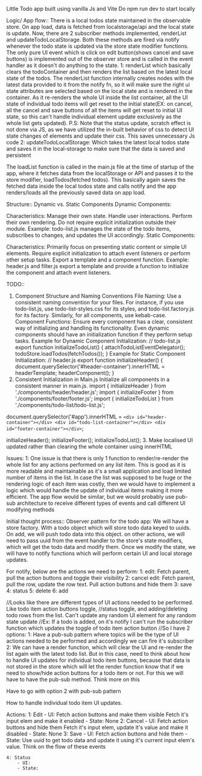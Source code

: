 Little Todo app built using vanilla Js and Vite
Do npm run dev to start locally


Logic/ App flow::
There is a local todos state maintained in the observable store. On app load, data is fetched from 
localstorage/api and the local state is update. Now, there are 2 subscriber methods implemented,
renderList and updateTodoLocalStorage. Both these methods are fired via notify whenever the todo state is updated via the store state modifier functions. The only pure UI event which is click on edit button(shows cancel and save buttons) is implemented out of the observer store and is called in the event handler as it doesn't do anything to the state.
1: renderList which basically clears the todoContainer and then renders the list based on the latest local state of the todos. The renderList function internally creates nodes with the latest data provided to it from the notify fn, so it will make sure the right ui state attributes are selected based on the local state and is rendered in the container. As it re-renders the whole UI inside the list container, all the UI state of individual todo items will get reset to the initial state(EX: on cancel, all the cancel and save buttons of all the items will get reset to initial UI state, so this can't handle individual element update exclusively as the whole list gets updated).
P.S: Note that the status update, scratch effect is not done via JS, as we have utilized the in-built behavior of css to detect UI state changes of elements and update their css. This saves unnecessary Js code
2: updateTodoLocalStorage: Which takes the latest local todos state and saves it in the local-storage to make sure that the data is saved and persistent

The loadList function is called in the main.js file at the time of startup of the app, where it fetches data from the localStorage or API and passes it to the store modifier, loadTodos(fetched todos). This basically again saves the fetched data inside the local todos state and calls notify and the app renders/loads all the previously saved data on app load.



Structure::
Dynamic vs. Static Components
Dynamic Components:

Characteristics:
Manage their own state.
Handle user interactions.
Perform their own rendering.
Do not require explicit initialization outside their module.
Example:
todo-list.js manages the state of the todo items, subscribes to changes, and updates the UI accordingly.
Static Components:

Characteristics:
Primarily focus on presenting static content or simple UI elements.
Require explicit initialization to attach event listeners or perform other setup tasks.
Export a template and a component function.
Example:
header.js and filter.js export a template and provide a function to initialize the component and attach event listeners.


TODO::
1. Component Structure and Naming Conventions
File Naming: Use a consistent naming convention for your files. For instance, if you use todo-list.js, use todo-list-styles.css for its styles, and todo-list.factory.js for its factory. Similarly, for all components, use kebab-case.
Component Functions: Ensure every component has a clear, consistent way of initializing and handling its functionality. Even dynamic components should have an initialization function if they perform setup tasks.
Example for Dynamic Component Initialization:
// todo-list.js
export function initializeTodoList() {
    attachTodoListEventDelegator();
    todoStore.loadTodos(fetchTodos());
}
Example for Static Component Initialization:
// header.js
export function initializeHeader() {
    document.querySelector('#header-container').innerHTML = headerTemplate;
    headerComponent();
}
2. Consistent Initialization in Main.js
Initialize all components in a consistent manner in main.js.
import { initializeHeader } from './components/header/header.js';
import { initializeFooter } from './components/footer/footer.js';
import { initializeTodoList } from './components/todo-list/todo-list.js';

document.querySelector('#app').innerHTML = `
    <div id="header-container"></div>
    <div id="todo-list-container"></div>
    <div id="footer-container"></div>
`;

initializeHeader();
initializeFooter();
initializeTodoList();
3. Make localised UI updated rather than clearing the whole container using innerHTML






Issues:
1: One issue is that there is only 1 function to render/re-render the whole list for any actions performed on any list item. This is good as it is more readable and maintainable as it's a small application and load limited number of items in the list. In case the list was supposed to be huge or the rendering logic of each item was costly, then we would have to implement a logic which would handle the update of individual items making it more efficient. The app flow would be similar, but we would probably use pub-sub architecture to receive different types of events and call different UI modifying methods








Initial thought process::
Observer pattern for the todo app:
We will have a store factory. With a todo object which will store todo data keyed to uuids. On add, we will push todo data into this object. on other actions, we will need to pass uuid from the event handler to the store's state modifiers, which will get the todo data and modify them. Once we modify the state, we will have to notify functions which will perform certain UI and local storage updates.

For notify, below are the actions we need to perform:
1: edit: Fetch parent, pull the action buttons and toggle their visibility
2: cancel edit: Fetch parent, pull the row, update the row text. Pull action buttons and hide them
3: save
4: status
5: delete
6: add

//Looks like there are different types of UI actions needed to be performed. Like todo item action buttons toggle,
//status toggle, and adding/deleting todo rows from the list. Can't update any random UI element for any random state update
//Ex: If a todo is added, on it's notify I can't run the subscriber function which updates the toggle of todo item action button
//So I have 2 options:
1: Have a pub-sub pattern where topics will be the type of UI actions needed to be performed and accordingly we can fire it's subscriber
2: We can have a render function, which will clear the UI and re-render the list again with the latest todo list. But in this case, need to think about how to handle UI updates for individual todo item buttons, because that data is not stored in the store which will let the render function know that if we need to show/hide action buttons for a todo item or not. For this we will have to have the pub-sub method. Think more on this

Have to go with option 2 with pub-sub pattern

How to handle individual todo item UI updates.

Actions:
    1: Edit
        - UI: Fetch action buttons and make them visible
              Fetch it's input elem and make it enabled
        - State: None
    2: Cancel
        - UI: Fetch action buttons and hide them
              Fetch it's input elem, update it's value and make it disabled
        - State: None
    3: Save
        - UI: Fetch action buttons and hide them
        - State: Use uuid to get todo data and update it using it's current input elem's value. Think on the flow of these events

    4: Status
        - UI:
        - State: